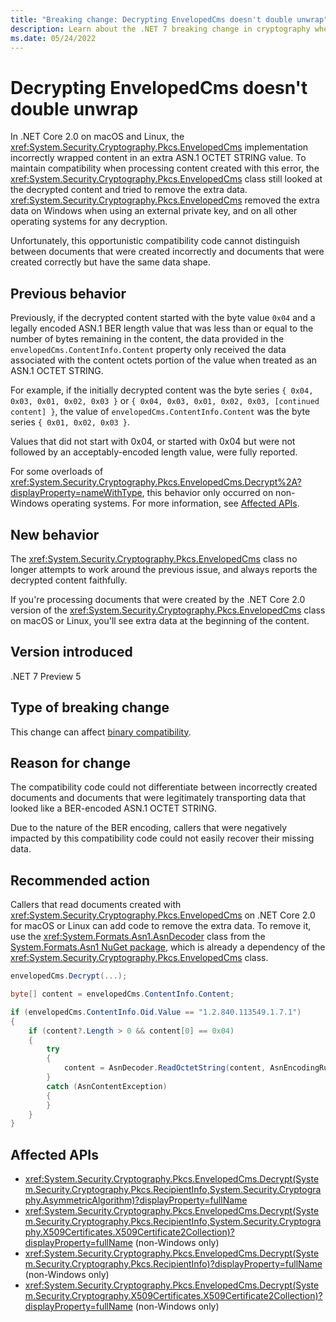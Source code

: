 ```yaml
---
title: "Breaking change: Decrypting EnvelopedCms doesn't double unwrap"
description: Learn about the .NET 7 breaking change in cryptography where decrypting EnvelopedCms no longer removes extra data that was introduced by a bug in .NET Core 2.0.
ms.date: 05/24/2022
---
```

# Decrypting EnvelopedCms doesn't double unwrap

In .NET Core 2.0 on macOS and Linux, the <xref:System.Security.Cryptography.Pkcs.EnvelopedCms> implementation incorrectly wrapped content in an extra ASN.1 OCTET STRING value. To maintain compatibility when processing content created with this error, the <xref:System.Security.Cryptography.Pkcs.EnvelopedCms> class still looked at the decrypted content and tried to remove the extra data. <xref:System.Security.Cryptography.Pkcs.EnvelopedCms> removed the extra data on Windows when using an external private key, and on all other operating systems for any decryption.

Unfortunately, this opportunistic compatibility code cannot distinguish between documents that were created incorrectly and documents that were created correctly but have the same data shape.

## Previous behavior

Previously, if the decrypted content started with the byte value `0x04` and a legally encoded ASN.1 BER length value that was less than or equal to the number of bytes remaining in the content, the data provided in the `envelopedCms.ContentInfo.Content` property only received the data associated with the content octets portion of the value when treated as an ASN.1 OCTET STRING.

For example, if the initially decrypted content was the byte series `{ 0x04, 0x03, 0x01, 0x02, 0x03 }` or `{ 0x04, 0x03, 0x01, 0x02, 0x03, [continued content] }`, the value of `envelopedCms.ContentInfo.Content` was the byte series `{ 0x01, 0x02, 0x03 }`.

Values that did not start with 0x04, or started with 0x04 but were not followed by an acceptably-encoded length value, were fully reported.

For some overloads of <xref:System.Security.Cryptography.Pkcs.EnvelopedCms.Decrypt%2A?displayProperty=nameWithType>, this behavior only occurred on non-Windows operating systems. For more information, see [Affected APIs](#affected-apis).

## New behavior

The <xref:System.Security.Cryptography.Pkcs.EnvelopedCms> class no longer attempts to work around the previous issue, and always reports the decrypted content faithfully.

If you're processing documents that were created by the .NET Core 2.0 version of the <xref:System.Security.Cryptography.Pkcs.EnvelopedCms> class on macOS or Linux, you'll see extra data at the beginning of the content.

## Version introduced

.NET 7 Preview 5

## Type of breaking change

This change can affect [binary compatibility](../../categories.md#binary-compatibility).

## Reason for change

The compatibility code could not differentiate between incorrectly created documents and documents that were legitimately transporting data that looked like a BER-encoded ASN.1 OCTET STRING.

Due to the nature of the BER encoding, callers that were negatively impacted by this compatibility code could not easily recover their missing data.

## Recommended action

Callers that read documents created with <xref:System.Security.Cryptography.Pkcs.EnvelopedCms> on .NET Core 2.0 for macOS or Linux can add code to remove the extra data. To remove it, use the <xref:System.Formats.Asn1.AsnDecoder> class from the [System.Formats.Asn1 NuGet package](https://www.nuget.org/packages/System.Formats.Asn1), which is already a dependency of the <xref:System.Security.Cryptography.Pkcs.EnvelopedCms> class.

```csharp
envelopedCms.Decrypt(...);

byte[] content = envelopedCms.ContentInfo.Content;

if (envelopedCms.ContentInfo.Oid.Value == "1.2.840.113549.1.7.1")
{
    if (content?.Length > 0 && content[0] == 0x04)
    {
        try
        {
            content = AsnDecoder.ReadOctetString(content, AsnEncodingRules.BER, out _);
        }
        catch (AsnContentException)
        {
        }
    }
}
```

## Affected APIs

- <xref:System.Security.Cryptography.Pkcs.EnvelopedCms.Decrypt(System.Security.Cryptography.Pkcs.RecipientInfo,System.Security.Cryptography.AsymmetricAlgorithm)?displayProperty=fullName>
- <xref:System.Security.Cryptography.Pkcs.EnvelopedCms.Decrypt(System.Security.Cryptography.Pkcs.RecipientInfo,System.Security.Cryptography.X509Certificates.X509Certificate2Collection)?displayProperty=fullName> (non-Windows only)
- <xref:System.Security.Cryptography.Pkcs.EnvelopedCms.Decrypt(System.Security.Cryptography.Pkcs.RecipientInfo)?displayProperty=fullName> (non-Windows only)
- <xref:System.Security.Cryptography.Pkcs.EnvelopedCms.Decrypt(System.Security.Cryptography.X509Certificates.X509Certificate2Collection)?displayProperty=fullName> (non-Windows only)
